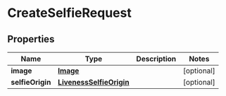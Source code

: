 

# CreateSelfieRequest


## Properties

| Name | Type | Description | Notes |
|------------ | ------------- | ------------- | -------------|
|**image** | [**Image**](Image.md) |  |  [optional] |
|**selfieOrigin** | [**LivenessSelfieOrigin**](LivenessSelfieOrigin.md) |  |  [optional] |




